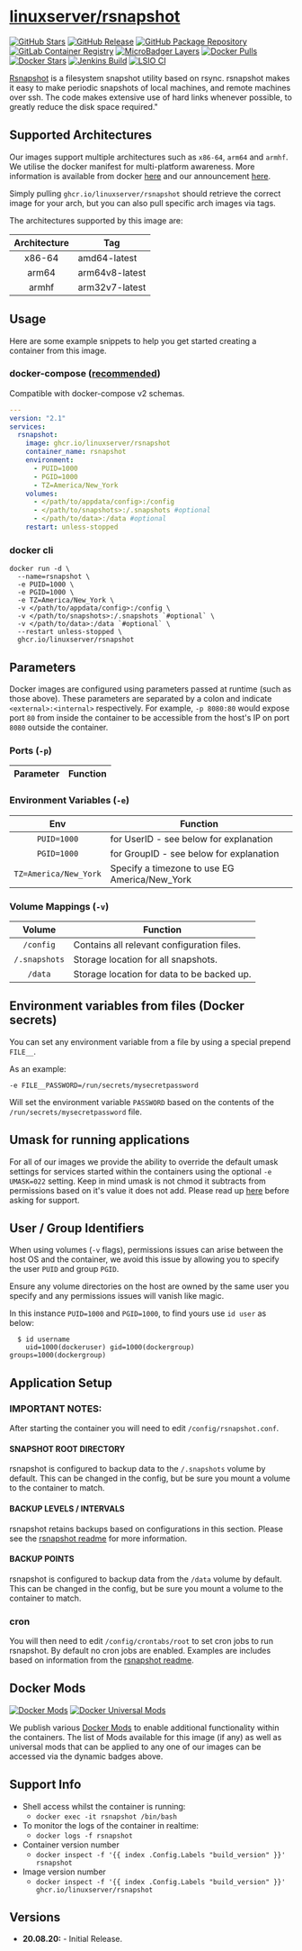 # [linuxserver/rsnapshot](https://github.com/linuxserver/docker-rsnapshot)

[![GitHub Stars](https://img.shields.io/github/stars/linuxserver/docker-rsnapshot.svg?color=94398d&labelColor=555555&logoColor=ffffff&style=for-the-badge&logo=github)](https://github.com/linuxserver/docker-rsnapshot)
[![GitHub Release](https://img.shields.io/github/release/linuxserver/docker-rsnapshot.svg?color=94398d&labelColor=555555&logoColor=ffffff&style=for-the-badge&logo=github)](https://github.com/linuxserver/docker-rsnapshot/releases)
[![GitHub Package Repository](https://img.shields.io/static/v1.svg?color=94398d&labelColor=555555&logoColor=ffffff&style=for-the-badge&label=linuxserver.io&message=GitHub%20Package&logo=github)](https://github.com/linuxserver/docker-rsnapshot/packages)
[![GitLab Container Registry](https://img.shields.io/static/v1.svg?color=94398d&labelColor=555555&logoColor=ffffff&style=for-the-badge&label=linuxserver.io&message=GitLab%20Registry&logo=gitlab)](https://gitlab.com/Linuxserver.io/docker-rsnapshot/container_registry)
[![MicroBadger Layers](https://img.shields.io/microbadger/layers/linuxserver/rsnapshot.svg?color=94398d&labelColor=555555&logoColor=ffffff&style=for-the-badge)](https://microbadger.com/images/linuxserver/rsnapshot "Get your own version badge on microbadger.com")
[![Docker Pulls](https://img.shields.io/docker/pulls/linuxserver/rsnapshot.svg?color=94398d&labelColor=555555&logoColor=ffffff&style=for-the-badge&label=pulls&logo=docker)](https://hub.docker.com/r/linuxserver/rsnapshot)
[![Docker Stars](https://img.shields.io/docker/stars/linuxserver/rsnapshot.svg?color=94398d&labelColor=555555&logoColor=ffffff&style=for-the-badge&label=stars&logo=docker)](https://hub.docker.com/r/linuxserver/rsnapshot)
[![Jenkins Build](https://img.shields.io/jenkins/build?labelColor=555555&logoColor=ffffff&style=for-the-badge&jobUrl=https%3A%2F%2Fci.linuxserver.io%2Fjob%2FDocker-Pipeline-Builders%2Fjob%2Fdocker-rsnapshot%2Fjob%2Fmaster%2F&logo=jenkins)](https://ci.linuxserver.io/job/Docker-Pipeline-Builders/job/docker-rsnapshot/job/master/)
[![LSIO CI](https://img.shields.io/badge/dynamic/yaml?color=94398d&labelColor=555555&logoColor=ffffff&style=for-the-badge&label=CI&query=CI&url=https%3A%2F%2Fci-tests.linuxserver.io%2Flinuxserver%2Frsnapshot%2Flatest%2Fci-status.yml)](https://ci-tests.linuxserver.io/linuxserver/rsnapshot/latest/index.html)

[Rsnapshot](http://www.rsnapshot.org/) is a filesystem snapshot utility based on rsync. rsnapshot makes it easy to make periodic snapshots of local machines, and remote machines over ssh. The code makes extensive use of hard links whenever possible, to greatly reduce the disk space required."


## Supported Architectures

Our images support multiple architectures such as `x86-64`, `arm64` and `armhf`. We utilise the docker manifest for multi-platform awareness. More information is available from docker [here](https://github.com/docker/distribution/blob/master/docs/spec/manifest-v2-2.md#manifest-list) and our announcement [here](https://blog.linuxserver.io/2019/02/21/the-lsio-pipeline-project/).

Simply pulling `ghcr.io/linuxserver/rsnapshot` should retrieve the correct image for your arch, but you can also pull specific arch images via tags.

The architectures supported by this image are:

| Architecture | Tag |
| :----: | --- |
| x86-64 | amd64-latest |
| arm64 | arm64v8-latest |
| armhf | arm32v7-latest |


## Usage

Here are some example snippets to help you get started creating a container from this image.

### docker-compose ([recommended](https://docs.linuxserver.io/general/docker-compose))

Compatible with docker-compose v2 schemas.

```yaml
---
version: "2.1"
services:
  rsnapshot:
    image: ghcr.io/linuxserver/rsnapshot
    container_name: rsnapshot
    environment:
      - PUID=1000
      - PGID=1000
      - TZ=America/New_York
    volumes:
      - </path/to/appdata/config>:/config
      - </path/to/snapshots>:/.snapshots #optional
      - </path/to/data>:/data #optional
    restart: unless-stopped
```

### docker cli

```
docker run -d \
  --name=rsnapshot \
  -e PUID=1000 \
  -e PGID=1000 \
  -e TZ=America/New_York \
  -v </path/to/appdata/config>:/config \
  -v </path/to/snapshots>:/.snapshots `#optional` \
  -v </path/to/data>:/data `#optional` \
  --restart unless-stopped \
  ghcr.io/linuxserver/rsnapshot
```


## Parameters

Docker images are configured using parameters passed at runtime (such as those above). These parameters are separated by a colon and indicate `<external>:<internal>` respectively. For example, `-p 8080:80` would expose port `80` from inside the container to be accessible from the host's IP on port `8080` outside the container.

### Ports (`-p`)

| Parameter | Function |
| :----: | --- |


### Environment Variables (`-e`)

| Env | Function |
| :----: | --- |
| `PUID=1000` | for UserID - see below for explanation |
| `PGID=1000` | for GroupID - see below for explanation |
| `TZ=America/New_York` | Specify a timezone to use EG America/New_York |

### Volume Mappings (`-v`)

| Volume | Function |
| :----: | --- |
| `/config` | Contains all relevant configuration files. |
| `/.snapshots` | Storage location for all snapshots. |
| `/data` | Storage location for data to be backed up. |



## Environment variables from files (Docker secrets)

You can set any environment variable from a file by using a special prepend `FILE__`.

As an example:

```
-e FILE__PASSWORD=/run/secrets/mysecretpassword
```

Will set the environment variable `PASSWORD` based on the contents of the `/run/secrets/mysecretpassword` file.

## Umask for running applications

For all of our images we provide the ability to override the default umask settings for services started within the containers using the optional `-e UMASK=022` setting.
Keep in mind umask is not chmod it subtracts from permissions based on it's value it does not add. Please read up [here](https://en.wikipedia.org/wiki/Umask) before asking for support.


## User / Group Identifiers

When using volumes (`-v` flags), permissions issues can arise between the host OS and the container, we avoid this issue by allowing you to specify the user `PUID` and group `PGID`.

Ensure any volume directories on the host are owned by the same user you specify and any permissions issues will vanish like magic.

In this instance `PUID=1000` and `PGID=1000`, to find yours use `id user` as below:

```
  $ id username
    uid=1000(dockeruser) gid=1000(dockergroup) groups=1000(dockergroup)
```

## Application Setup

### IMPORTANT NOTES:
After starting the container you will need to edit `/config/rsnapshot.conf`.

#### SNAPSHOT ROOT DIRECTORY

rsnapshot is configured to backup data to the `/.snapshots` volume by default.
This can be changed in the config, but be sure you mount a volume to the container to match.

#### BACKUP LEVELS / INTERVALS

rsnapshot retains backups based on configurations in this section.
Please see the [rsnapshot readme](https://github.com/rsnapshot/rsnapshot/blob/master/README.md#configuration) for more information.

#### BACKUP POINTS

rsnapshot is configured to backup data from the `/data` volume by default.
This can be changed in the config, but be sure you mount a volume to the container to match.

### cron

You will then need to edit `/config/crontabs/root` to set cron jobs to run rsnapshot.
By default no cron jobs are enabled. Examples are includes based on information from the [rsnapshot readme](https://github.com/rsnapshot/rsnapshot/blob/master/README.md#configuration).


## Docker Mods
[![Docker Mods](https://img.shields.io/badge/dynamic/yaml?color=94398d&labelColor=555555&logoColor=ffffff&style=for-the-badge&label=rsnapshot&query=%24.mods%5B%27rsnapshot%27%5D.mod_count&url=https%3A%2F%2Fraw.githubusercontent.com%2Flinuxserver%2Fdocker-mods%2Fmaster%2Fmod-list.yml)](https://mods.linuxserver.io/?mod=rsnapshot "view available mods for this container.") [![Docker Universal Mods](https://img.shields.io/badge/dynamic/yaml?color=94398d&labelColor=555555&logoColor=ffffff&style=for-the-badge&label=universal&query=%24.mods%5B%27universal%27%5D.mod_count&url=https%3A%2F%2Fraw.githubusercontent.com%2Flinuxserver%2Fdocker-mods%2Fmaster%2Fmod-list.yml)](https://mods.linuxserver.io/?mod=universal "view available universal mods.")

We publish various [Docker Mods](https://github.com/linuxserver/docker-mods) to enable additional functionality within the containers. The list of Mods available for this image (if any) as well as universal mods that can be applied to any one of our images can be accessed via the dynamic badges above.


## Support Info

* Shell access whilst the container is running:
  * `docker exec -it rsnapshot /bin/bash`
* To monitor the logs of the container in realtime:
  * `docker logs -f rsnapshot`
* Container version number
  * `docker inspect -f '{{ index .Config.Labels "build_version" }}' rsnapshot`
* Image version number
  * `docker inspect -f '{{ index .Config.Labels "build_version" }}' ghcr.io/linuxserver/rsnapshot`

## Versions

* **20.08.20:** - Initial Release.

